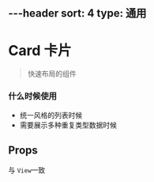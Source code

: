 ---header
sort: 4
type: 通用
---
# Card 卡片
> 快速布局的组件


### 什么时候使用
 - 统一风格的列表时候
 - 需要展示多种重复类型数据时候


<demo>


## Props
与 `View`一致
